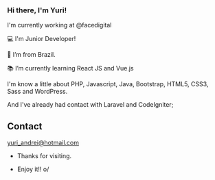 ### Hi there, I'm Yuri!



I'm currently working at @facedigital

:computer: I'm Junior Developer!

:house_with_garden: I’m from Brazil.

:books: I’m currently learning React JS and Vue.js

I'm know a little about PHP, Javascript, Java, Bootstrap, HTML5, CSS3, Sass and WordPress. 

And I've already had contact with Laravel and CodeIgniter;
 

## Contact

yuri_andrei@hotmail.com

- Thanks for visiting.

- Enjoy it!! o/


